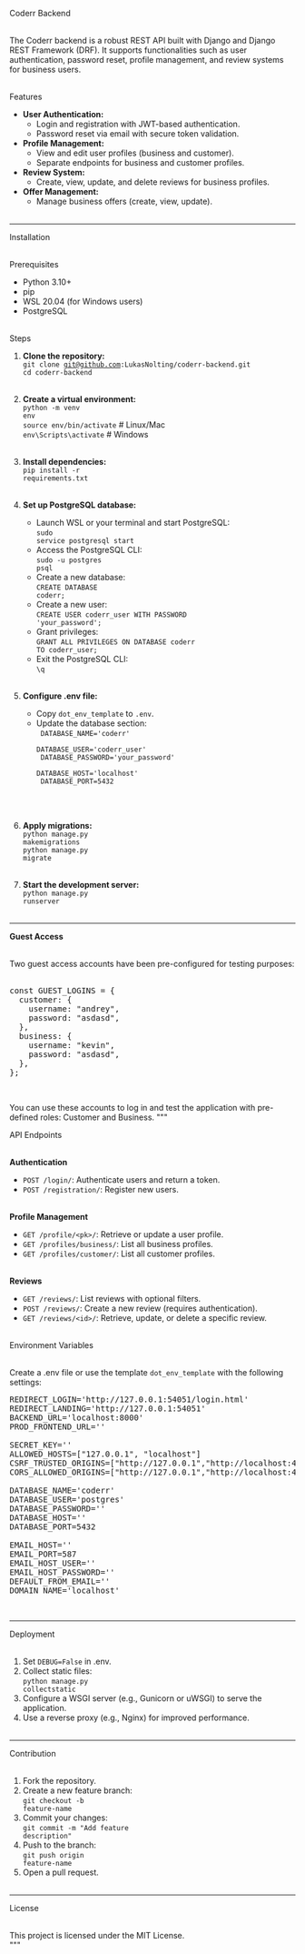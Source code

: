 Coderr Backend<br><br>

The Coderr backend is a robust REST API built with Django and Django REST Framework (DRF). It supports functionalities such as user authentication, password reset, profile management, and review systems for business users.<br><br>

Features<br>
- <b>User Authentication:</b><br>
  - Login and registration with JWT-based authentication.<br>
  - Password reset via email with secure token validation.<br>
- <b>Profile Management:</b><br>
  - View and edit user profiles (business and customer).<br>
  - Separate endpoints for business and customer profiles.<br>
- <b>Review System:</b><br>
  - Create, view, update, and delete reviews for business profiles.<br>
- <b>Offer Management:</b><br>
  - Manage business offers (create, view, update).<br><br>

---

Installation<br><br>

Prerequisites<br>
- Python 3.10+<br>
- pip<br>
- WSL 20.04 (for Windows users)<br>
- PostgreSQL<br><br>

Steps<br>
1. <b>Clone the repository:</b><br>
   <code>git clone git@github.com:LukasNolting/coderr-backend.git</code><br>
   <code>cd coderr-backend</code><br><br>

2. <b>Create a virtual environment:</b><br>
   <code>python -m venv env</code><br>
   <code>source env/bin/activate</code>  # Linux/Mac<br>
   <code>env\\Scripts\\activate</code>  # Windows<br><br>

3. <b>Install dependencies:</b><br>
   <code>pip install -r requirements.txt</code><br><br>

4. <b>Set up PostgreSQL database:</b><br>
   - Launch WSL or your terminal and start PostgreSQL:<br>
     <code>sudo service postgresql start</code><br>
   - Access the PostgreSQL CLI:<br>
     <code>sudo -u postgres psql</code><br>
   - Create a new database:<br>
     <code>CREATE DATABASE coderr;</code><br>
   - Create a new user:<br>
     <code>CREATE USER coderr_user WITH PASSWORD 'your_password';</code><br>
   - Grant privileges:<br>
     <code>GRANT ALL PRIVILEGES ON DATABASE coderr TO coderr_user;</code><br>
   - Exit the PostgreSQL CLI:<br>
     <code>\\q</code><br><br>

5. <b>Configure .env file:</b><br>
   - Copy <code>dot_env_template</code> to <code>.env</code>.<br>
   - Update the database section:<br>
     <code>
       DATABASE_NAME='coderr'<br>
       DATABASE_USER='coderr_user'<br>
       DATABASE_PASSWORD='your_password'<br>
       DATABASE_HOST='localhost'<br>
       DATABASE_PORT=5432<br>
     </code><br><br>

6. <b>Apply migrations:</b><br>
   <code>python manage.py makemigrations</code><br>
   <code>python manage.py migrate</code><br><br>

7. <b>Start the development server:</b><br>
   <code>python manage.py runserver</code><br><br>

---

<b>Guest Access</b><br><br>

Two guest access accounts have been pre-configured for testing purposes:<br><br>

<pre>
const GUEST_LOGINS = {
  customer: {
    username: "andrey",
    password: "asdasd",
  },
  business: {
    username: "kevin",
    password: "asdasd",
  },
};
</pre><br>

You can use these accounts to log in and test the application with pre-defined roles: Customer and Business.
"""

API Endpoints<br><br>

<b>Authentication</b><br>
- <code>POST /login/</code>: Authenticate users and return a token.<br>
- <code>POST /registration/</code>: Register new users.<br><br>

<b>Profile Management</b><br>
- <code>GET /profile/&lt;pk&gt;/</code>: Retrieve or update a user profile.<br>
- <code>GET /profiles/business/</code>: List all business profiles.<br>
- <code>GET /profiles/customer/</code>: List all customer profiles.<br><br>

<b>Reviews</b><br>
- <code>GET /reviews/</code>: List reviews with optional filters.<br>
- <code>POST /reviews/</code>: Create a new review (requires authentication).<br>
- <code>GET /reviews/&lt;id&gt;/</code>: Retrieve, update, or delete a specific review.<br><br>

Environment Variables<br><br>

Create a .env file or use the template <code>dot_env_template</code> with the following settings:<br>
<pre>
REDIRECT_LOGIN='http://127.0.0.1:54051/login.html'
REDIRECT_LANDING='http://127.0.0.1:54051'
BACKEND_URL='localhost:8000'
PROD_FRONTEND_URL=''

SECRET_KEY=''
ALLOWED_HOSTS=["127.0.0.1", "localhost"]
CSRF_TRUSTED_ORIGINS=["http://127.0.0.1","http://localhost:4200","http://localhost:8000"]
CORS_ALLOWED_ORIGINS=["http://127.0.0.1","http://localhost:4200","http://localhost:8000"]

DATABASE_NAME='coderr'
DATABASE_USER='postgres'
DATABASE_PASSWORD=''
DATABASE_HOST=''
DATABASE_PORT=5432

EMAIL_HOST=''
EMAIL_PORT=587
EMAIL_HOST_USER=''
EMAIL_HOST_PASSWORD=''
DEFAULT_FROM_EMAIL=''
DOMAIN_NAME='localhost'
</pre><br>

---

Deployment<br><br>

1. Set <code>DEBUG=False</code> in .env.<br>
2. Collect static files:<br>
   <code>python manage.py collectstatic</code><br>
3. Configure a WSGI server (e.g., Gunicorn or uWSGI) to serve the application.<br>
4. Use a reverse proxy (e.g., Nginx) for improved performance.<br><br>

---

Contribution<br><br>

1. Fork the repository.<br>
2. Create a new feature branch:<br>
   <code>git checkout -b feature-name</code><br>
3. Commit your changes:<br>
   <code>git commit -m "Add feature description"</code><br>
4. Push to the branch:<br>
   <code>git push origin feature-name</code><br>
5. Open a pull request.<br><br>

---

License<br><br>

This project is licensed under the MIT License.<br>
"""



